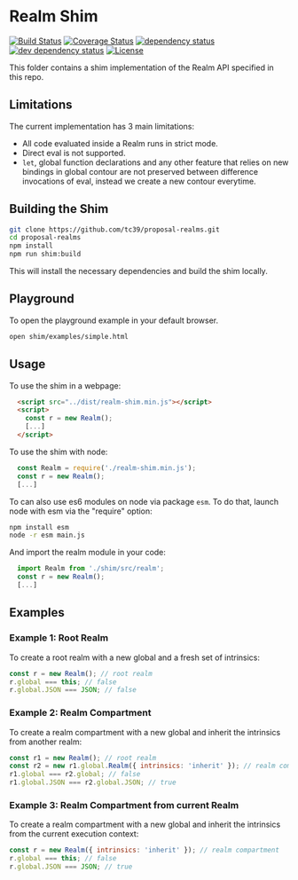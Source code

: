 # Realm Shim
[![Build Status][travis-svg]][travis-url]
[![Coverage Status][coveralls-svg]][coveralls-url]
[![dependency status][deps-svg]][deps-url]
[![dev dependency status][dev-deps-svg]][dev-deps-url]
[![License][license-image]][license-url]


This folder contains a shim implementation of the Realm API specified in this repo.

## Limitations

The current implementation has 3 main limitations:

* All code evaluated inside a Realm runs in strict mode.
* Direct eval is not supported.
* `let`, global function declarations and any other feature that relies on new bindings in global contour are not preserved between difference invocations of eval, instead we create a new contour everytime.

## Building the Shim

```bash
git clone https://github.com/tc39/proposal-realms.git
cd proposal-realms
npm install
npm run shim:build
```

This will install the necessary dependencies and build the shim locally.

## Playground

To open the playground example in your default browser.

```bash
open shim/examples/simple.html
```

## Usage

To use the shim in a webpage:
```html
  <script src="../dist/realm-shim.min.js"></script>
  <script>
    const r = new Realm();
    [...]
  </script>
```

To use the shim with node:
```js
  const Realm = require('./realm-shim.min.js');
  const r = new Realm();
  [...]
```

To can also use es6 modules on node via package `esm`. To do that, launch node with esm via the "require" option:

```bash
npm install esm
node -r esm main.js
```

And import the realm module in your code:

```js
  import Realm from './shim/src/realm';
  const r = new Realm();
  [...]
```

## Examples

### Example 1: Root Realm

To create a root realm with a new global and a fresh set of intrinsics:

```js
const r = new Realm(); // root realm
r.global === this; // false
r.global.JSON === JSON; // false
```

### Example 2: Realm Compartment

To create a realm compartment with a new global and inherit the intrinsics from another realm:

```js
const r1 = new Realm(); // root realm
const r2 = new r1.global.Realm({ intrinsics: 'inherit' }); // realm compartment
r1.global === r2.global; // false
r1.global.JSON === r2.global.JSON; // true
```

### Example 3: Realm Compartment from current Realm

To create a realm compartment with a new global and inherit the intrinsics from the current execution context:

```js
const r = new Realm({ intrinsics: 'inherit' }); // realm compartment
r.global === this; // false
r.global.JSON === JSON; // true
```

[travis-svg]: https://travis-ci.com/tc39/proposal-realms.svg?branch=master
[travis-url]: https://travis-ci.com/tc39/proposal-realms
[coveralls-svg]: https://coveralls.io/repos/github/tc39/proposal-realms/badge.svg?branch=master
[coveralls-url]: https://coveralls.io/github/tc39/proposal-realms?branch=master
[deps-svg]: https://david-dm.org/tc39/proposal-realms.svg
[deps-url]: https://david-dm.org/tc39/proposal-realms
[dev-deps-svg]: https://david-dm.org/tc39/proposal-realms/dev-status.svg
[dev-deps-url]: https://david-dm.org/tc39/proposal-realms?type=dev
[license-image]: https://img.shields.io/badge/License-Apache%202.0-blue.svg
[license-url]: LICENSE

